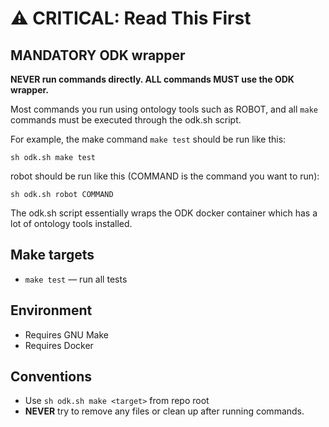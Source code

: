 # ⚠️ CRITICAL: Read This First

## MANDATORY ODK wrapper

**NEVER run commands directly. ALL commands MUST use the ODK wrapper.**

Most commands you run using ontology tools such as ROBOT, and all `make` commands must be executed through the odk.sh script.

For example, the make command `make test` should be run like this:

```
sh odk.sh make test
```

robot should be run like this (COMMAND is the command you want to run):

```
sh odk.sh robot COMMAND
```

The odk.sh script essentially wraps the ODK docker container which has a lot of ontology tools installed.

## Make targets

- `make test` — run all tests

## Environment

- Requires GNU Make
- Requires Docker

## Conventions

- Use `sh odk.sh make <target>` from repo root
- **NEVER** try to remove any files or clean up after running commands.
